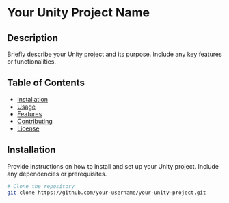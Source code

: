 # Your Unity Project Name

## Description
Briefly describe your Unity project and its purpose. Include any key features or functionalities.

## Table of Contents
- [Installation](#installation)
- [Usage](#usage)
- [Features](#features)
- [Contributing](#contributing)
- [License](#license)

## Installation
Provide instructions on how to install and set up your Unity project. Include any dependencies or prerequisites.

```bash
# Clone the repository
git clone https://github.com/your-username/your-unity-project.git
